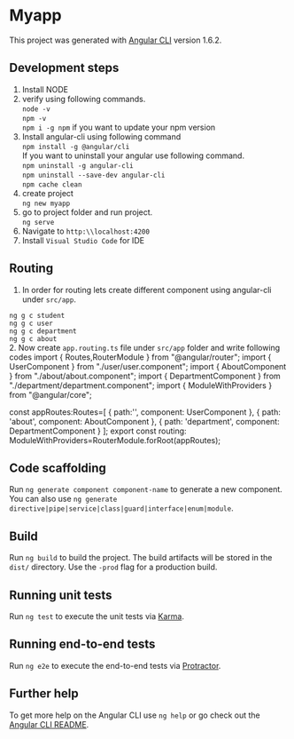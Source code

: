 # Myapp

This project was generated with [Angular CLI](https://github.com/angular/angular-cli) version 1.6.2.

## Development steps

1. Install NODE
2. verify using following commands.</br>
`node -v`</br>
`npm -v`</br>
`npm i -g npm` if you want to update your npm version
3. Install angular-cli using following command </br>
`npm install -g @angular/cli`</br>
If you want to uninstall your angular use following command.</br>
`npm uninstall -g angular-cli`</br>
`npm uninstall --save-dev angular-cli`</br>
`npm cache clean`
4. create project </br>
`ng new myapp`
5. go to project folder and run project.</br>
`ng serve`
6. Navigate to `http:\\localhost:4200`
7. Install `Visual Studio Code` for IDE


## Routing
1. In order for routing lets create different component using angular-cli under `src/app`.</br>

 `ng g c student`</br>
 `ng g c user`</br>
 `ng g c department`</br>
 `ng g c about`</br>
2. Now create `app.routing.ts` file under `src/app` folder and write following codes
import { Routes,RouterModule } from "@angular/router";
import { UserComponent } from "./user/user.component";
import { AboutComponent } from "./about/about.component";
import { DepartmentComponent } from "./department/department.component";
import { ModuleWithProviders } from "@angular/core";



const appRoutes:Routes=[
    {
        path:'',
        component: UserComponent
    },
    {
        path: 'about',
        component: AboutComponent
    },
    {
        path: 'department',
        component: DepartmentComponent
    }
];
export const routing: ModuleWithProviders=RouterModule.forRoot(appRoutes);
## Code scaffolding

Run `ng generate component component-name` to generate a new component. You can also use `ng generate directive|pipe|service|class|guard|interface|enum|module`.

## Build

Run `ng build` to build the project. The build artifacts will be stored in the `dist/` directory. Use the `-prod` flag for a production build.

## Running unit tests

Run `ng test` to execute the unit tests via [Karma](https://karma-runner.github.io).

## Running end-to-end tests

Run `ng e2e` to execute the end-to-end tests via [Protractor](http://www.protractortest.org/).

## Further help

To get more help on the Angular CLI use `ng help` or go check out the [Angular CLI README](https://github.com/angular/angular-cli/blob/master/README.md).
